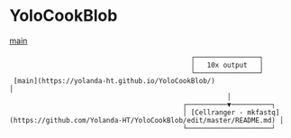 # YoloCookBlob

[main](https://yolanda-ht.github.io/YoloCookBlob/)


                                                                      
                                                                      
     
                                                                
                                                                      
                                                                      
                                                                      
                                                 ┌────────────────┐   
                                                 │   10x output   │   
                                                 └────────────────┘   
     [main](https://yolanda-ht.github.io/YoloCookBlob/)                                                      │           
                                                          │           
                                               ┌──────────▼──────────┐
                                               │ [Cellranger - mkfastq](https://github.com/Yolanda-HT/YoloCookBlob/edit/master/README.md) │
                                               └─────────────────────┘
